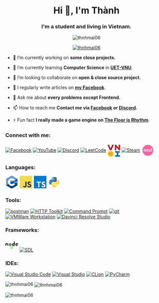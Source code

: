 <h1 align="center">Hi 👋, I'm Thành</h1>
<h3 align="center">I'm a student and living in Vietnam.</h3>

<p align="center"> <img src="https://komarev.com/ghpvc/?username=thnhmai06&label=Profile%20views&color=0e75b6&style=flat-square" alt="thnhmai06" /> </p>
<p align="center"> <a href="https://github.com/ryo-ma/github-profile-trophy"><img src="https://github-profile-trophy.vercel.app/?username=thnhmai06&theme=radical&row=1" alt="thnhmai06" /></a> </p>

- 🔭 I’m currently working on **some close projects.**

- 🌱 I’m currently learning **Computer Science** in [**UET-VNU**](https://uet.vnu.edu.vn/).

- 👯 I’m looking to collaborate on **open & close source project.**

- 📝 I regularly write articles on [**my Facebook**](https://www.facebook.com/thnhmai06).

- 💬 Ask me about **every problems except Frontend.**

- 📫 How to reach me **Contact me via [Facebook](https://www.facebook.com/thnhmai06) or [Discord](https://discord.com/users/384282911479693313).**

- ⚡ Fun fact **I really made a game engine on [The Floor is Rhythm](https://github.com/thnhmai06/the-floor-is-rhythm).**

<h3 align="left">Connect with me:</h3>
<p align="left">
<a href="https://fb.com/thnhmai06" target="blank"><img align="center" src="https://upload.wikimedia.org/wikipedia/commons/thumb/b/b9/2023_Facebook_icon.svg/2048px-2023_Facebook_icon.svg.png" alt="Facebook" height="40" width="40" /></a>
<a href="https://www.youtube.com/@thnhmai06" target="blank"><img align="center" src="https://upload.wikimedia.org/wikipedia/commons/e/ef/Youtube_logo.png"  height="40" width="40" alt="YouTube" /></a>
<a href="https://discord.com/users/384282911479693313" target="blank"><img align="center" src="https://upload.wikimedia.org/wikipedia/fr/thumb/4/4f/Discord_Logo_sans_texte.svg/1818px-Discord_Logo_sans_texte.svg.png" alt="Discord" height="40" width="40" /></a>
<a href="https://www.leetcode.com/thnhmai06" target="blank"><img align="center" src="https://upload.wikimedia.org/wikipedia/commons/8/8e/LeetCode_Logo_1.png" height="40" width="40" alt="LeetCode"/></a>
<a href="https://oj.vnoi.info/user/MaiThanh1342" target="blank"><img align="center" src="bin/vnoi.png" alt="VNOI" height="40" width="40" /></a>
<a href="https://steamcommunity.com/id/thnhmai06" target="blank"><img align="center" src="https://upload.wikimedia.org/wikipedia/commons/8/83/Steam_icon_logo.svg" alt="Steam" height="40" width="40" /></a>
<a href="https://osu.ppy.sh/u/16020451" target="blank"><img align="center" src="bin/osu.png" alt="osu!" height="40" width="40" /></a>
</p>

<h3 align="left">Languages:</h3>
<p align="left">
<a href="https://www.w3schools.com/cpp/" target="_blank" rel="noreferrer"><img src="https://raw.githubusercontent.com/devicons/devicon/master/icons/cplusplus/cplusplus-original.svg" alt="cplusplus" width="40" height="40"/></a>
<a href="https://developer.mozilla.org/en-US/docs/Web/JavaScript" target="_blank" rel="noreferrer"><img src="https://raw.githubusercontent.com/devicons/devicon/master/icons/javascript/javascript-original.svg" alt="javascript" width="40" height="40"/></a>
<a href="https://www.typescriptlang.org/" target="_blank" rel="noreferrer"><img src="https://raw.githubusercontent.com/devicons/devicon/master/icons/typescript/typescript-original.svg" alt="typescript" width="40" height="40"/></a>
<a href="https://www.python.org" target="_blank" rel="noreferrer"><img src="https://raw.githubusercontent.com/devicons/devicon/master/icons/python/python-original.svg" alt="python" width="40" height="40"/></a>
</p>

<h3 align="left">Tools:</h3>
<p align="left">
<a href="https://postman.com" target="_blank" rel="noreferrer"><img src="https://www.vectorlogo.zone/logos/getpostman/getpostman-icon.svg" alt="postman" width="40" height="40"/></a>
<a href="https://httptoolkit.com/" target="_blank" rel="noreferrer"><img src="https://avatars.githubusercontent.com/u/39777515?s=280&v=4" alt="HTTP Toolkit" width="40" height="40"/></a>
<a href="https://en.wikipedia.org/wiki/Cmd.exe" target="_blank" rel="noreferrer"><img src="https://upload.wikimedia.org/wikipedia/commons/thumb/5/51/Windows_Terminal_logo.svg/640px-Windows_Terminal_logo.svg.png" alt="Command Prompt" width="42" height="40"/></a>
<a href="https://git-scm.com/" target="_blank" rel="noreferrer"><img src="https://www.vectorlogo.zone/logos/git-scm/git-scm-icon.svg" alt="git" width="40" height="40"/></a> 
<a href="https://www.vmware.com/products/workstation-pro.html" target="_blank" rel="noreferrer"><img src="https://upload.wikimedia.org/wikipedia/commons/thumb/5/5a/Vmware_workstation_16_icon.svg/1200px-Vmware_workstation_16_icon.svg.png" alt="VMWare Workstation" width="40" height="40"/></a>
<a href="https://www.blackmagicdesign.com/products/davinciresolve/" target="_blank" rel="noreferrer"><img src="https://upload.wikimedia.org/wikipedia/commons/4/4d/DaVinci_Resolve_Studio.png" alt="Davinci Resolve Studio" width="40" height="40"/></a>
</p>

<h3 align="left">Frameworks:</h3>
<p align="left">
<a href="https://nodejs.org" target="_blank" rel="noreferrer"><img src="https://raw.githubusercontent.com/devicons/devicon/master/icons/nodejs/nodejs-original-wordmark.svg" alt="nodejs" width="40" height="40"/></a> 
<a href="https://www.libsdl.org/" target="_blank" rel="noreferrer"><img src="https://upload.wikimedia.org/wikipedia/commons/1/16/Simple_DirectMedia_Layer%2C_Logo.svg" alt="SDL" width="60" height="40"/></a>
</p>

<h3 align="left">IDEs:</h3>
<p align="left">
<a href="https://code.visualstudio.com/" target="_blank" rel="noreferrer"><img src="https://upload.wikimedia.org/wikipedia/commons/thumb/9/9a/Visual_Studio_Code_1.35_icon.svg/512px-Visual_Studio_Code_1.35_icon.svg.png?20210804221519" alt="Visual Studio Code" width="40" height="40"/></a>
<a href="https://visualstudio.microsoft.com/" target="_blank" rel="noreferrer"><img src="https://upload.wikimedia.org/wikipedia/commons/thumb/2/2c/Visual_Studio_Icon_2022.svg/1200px-Visual_Studio_Icon_2022.svg.png" alt="Visual Studio" width="40" height="40"/></a>
<a href="https://www.jetbrains.com/clion/" target="_blank" rel="noreferrer"><img src="https://resources.jetbrains.com/storage/products/clion/img/meta/clion_logo_300x300.png" alt="CLion" width="40" height="40"/></a>
<a href="https://www.jetbrains.com/pycharm/" target="_blank" rel="noreferrer"><img src="https://resources.jetbrains.com/storage/products/pycharm/img/meta/pycharm_logo_300x300.png" alt="PyCharm" width="40" height="40"/></a>
</p>

<p><img align="left" src="https://github-readme-stats.vercel.app/api/top-langs?username=thnhmai06&show_icons=true&theme=dark&locale=en&layout=compact" alt="thnhmai06" /></p>
<p>&nbsp;<img align="center" src="https://github-readme-stats.vercel.app/api?username=thnhmai06&show_icons=true&theme=dark&locale=en" alt="thnhmai06" /></p>
<p><img align="center" src="https://github-readme-streak-stats.herokuapp.com/?user=thnhmai06&theme=dark" alt="thnhmai06" /></p>